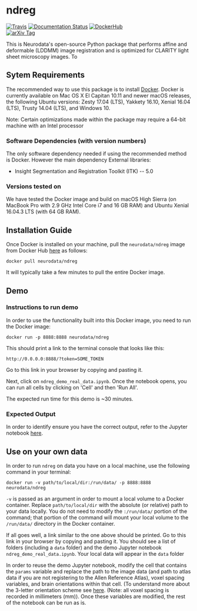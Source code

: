 # ndreg
[![Travis](https://travis-ci.org/neurodata/ndreg.svg?branch=master)](https://travis-ci.org/#)
[![Documentation Status](https://readthedocs.org/projects/ndreg/badge/?version=latest)](http://ndreg.readthedocs.io/en/latest/?badge=latest)
[![DockerHub](https://img.shields.io/docker/pulls/neurodata/ndreg.svg)](https://hub.docker.com/r/neurodata/ndreg)
<br/>
[![arXiv Tag](https://img.shields.io/badge/arXiv-1605.02060-brightgreen.svg)](https://arxiv.org/abs/1605.02060)


This is Neurodata's open-source Python package that performs affine and deformable (LDDMM) image registration and is optimized for CLARITY light sheet microscopy images. To   <br/>

## Sytem Requirements

The recommended way to use this package is to install [Docker](https://store.docker.com/search?offering=community&type=edition). Docker is currently available on Mac OS X El Capitan 10.11 and newer macOS releases, the following Ubuntu versions: Zesty 17.04 (LTS), Yakkety 16.10, Xenial 16.04 (LTS), Trusty 14.04 (LTS), and Windows 10.

Note: Certain optimizations made within the package may require a 64-bit machine with an Intel processor

### Software Dependencies (with version numbers)

The only software dependency needed if using the recommended method is Docker. However the main dependency
External libraries: <br/>
- Insight Segmentation and Registration Toolkit (ITK) -- 5.0 

### Versions tested on
We have tested the Docker image and build on macOS High Sierra (on MacBook Pro with 2.9 GHz Intel Core i7 and 16 GB RAM) and Ubuntu Xenial 16.04.3 LTS (with 64 GB RAM).

## Installation Guide

Once Docker is installed on your machine, pull the `neurodata/ndreg` image from Docker Hub [here](https://hub.docker.com/r/neurodata/ndreg) as follows: <br/>

`docker pull neurodata/ndreg` <br/>

It will typically take a few minutes to pull the entire Docker image.

## Demo

### Instructions to run demo

In order to use the functionality built into this Docker image, you need to run the Docker image:

`docker run -p 8888:8888 neurodata/ndreg` <br/>

This should print a link to the terminal console that looks like this: <br/>

`http://0.0.0.0:8888/?token=SOME_TOKEN` <br/>

Go to this link in your browser by copying and pasting it. <br/>

Next, click on `ndreg_demo_real_data.ipynb`. Once the notebook opens, you can run all cells by clicking on 'Cell' and then 'Run All'.

The expected run time for this demo is ~30 minutes.

### Expected Output

In order to identify ensure you have the correct output, refer to the Jupyter notebook [here](https://github.com/neurodata/ndreg/blob/master/ndreg_demo_real_data.ipynb).

## Use on your own data

In order to run `ndreg` on data you have on a local machine, use the following command in your terminal:

`docker run -v path/to/local/dir:/run/data/ -p 8888:8888 neurodata/ndreg` <br/>

`-v` is passed as an argument in order to mount a local volume to a Docker container. Replace `path/to/local/dir` with the absolute (or relative) path to your data locally. You do not need to modify the `:/run/data/` portion of the command; that portion of the command will mount your local volume to the `/run/data/`  directory in the Docker container. <br/>

If all goes well, a link similar to the one above should be printed. Go to this link in your browser by copying and pasting it. You should see a list of folders (including a `data` folder) and the demo Jupyter notebook `ndreg_demo_real_data.ipynb`. Your local data will appear in the `data` folder <br/>

In order to reuse the demo Jupyter notebook, modify the cell that contains the `params` variable and replace the path to the image data (and path to atlas data if you are not registering to the Allen Reference Atlas), voxel spacing variables, and brain orientations within that cell. (To understand more about the 3-letter orientation scheme see [here](http://www.grahamwideman.com/gw/brain/orientation/orientterms.htm). (Note: all voxel spacing is recorded in millimeters (mm)). Once these variables are modified, the rest of the notebook can be run as is.
